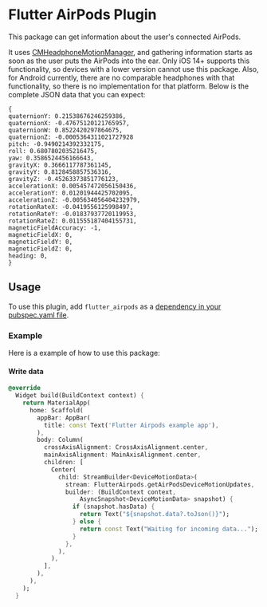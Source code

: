 # Flutter AirPods Plugin

This package can get information about the user's connected AirPods.

It uses [CMHeadphoneMotionManager](https://developer.apple.com/documentation/coremotion/cmheadphonemotionmanager), and gathering information starts as soon as the user puts the AirPods into
the ear. Only iOS 14+ supports this functionality, so devices with a lower
version cannot use this package. Also, for Android currently, there are no comparable headphones
with that functionality, so there is no implementation for that platform.
Below is the complete JSON data that you can expect:

```
{
quaternionY: 0.21538676246259386,
quaternionX: -0.47675120121765957,
quaternionW: 0.8522420297864675,
quaternionZ: -0.0005364311021727928
pitch: -0.9490214392332175,
roll: 0.6807802035216475,
yaw: 0.3586524456166643,
gravityX: 0.3666117787361145,
gravityY: 0.8128458857536316,
gravityZ: -0.45263373851776123,
accelerationX: 0.005457472056150436,
accelerationY: 0.01201944425702095,
accelerationZ: -0.005634056404232979,
rotationRateX: -0.0419556125998497,
rotationRateY: -0.01837937720119953,
rotationRateZ: 0.011555187404155731,
magneticFieldAccuracy: -1,
magneticFieldX: 0,
magneticFieldY: 0,
magneticFieldZ: 0,
heading: 0,
}
```

## Usage

To use this plugin, add `flutter_airpods` as a [dependency in your pubspec.yaml file](https://flutter.dev/docs/development/platform-integration/platform-channels).

### Example

Here is a example of how to use this package:

#### Write data

```dart
@override
  Widget build(BuildContext context) {
    return MaterialApp(
      home: Scaffold(
        appBar: AppBar(
          title: const Text('Flutter Airpods example app'),
        ),
        body: Column(
          crossAxisAlignment: CrossAxisAlignment.center,
          mainAxisAlignment: MainAxisAlignment.center,
          children: [
            Center(
              child: StreamBuilder<DeviceMotionData>(
                stream: FlutterAirpods.getAirPodsDeviceMotionUpdates,
                builder: (BuildContext context,
                    AsyncSnapshot<DeviceMotionData> snapshot) {
                  if (snapshot.hasData) {
                    return Text("${snapshot.data?.toJson()}");
                  } else {
                    return const Text("Waiting for incoming data...");
                  }
                },
              ),
            ),
          ],
        ),
      ),
    );
  }
```
